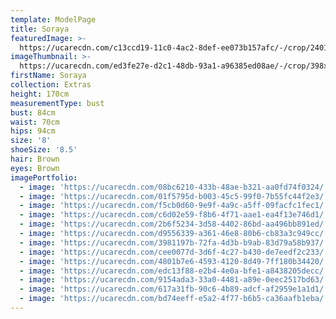 ```yaml
---
template: ModelPage
title: Soraya
featuredImage: >-
  https://ucarecdn.com/c13ccd19-11c0-4ac2-8def-ee073b157afc/-/crop/2401x1119/0,413/-/preview/
imageThumbnail: >-
  https://ucarecdn.com/ed3fe27e-d2c1-48db-93a1-a96385ed08ae/-/crop/398x588/119,4/-/preview/
firstName: Soraya
collection: Extras
height: 170cm
measurementType: bust
bust: 84cm
waist: 70cm
hips: 94cm
size: '8'
shoeSize: '8.5'
hair: Brown
eyes: Brown
imagePortfolio:
  - image: 'https://ucarecdn.com/08bc6210-433b-48ae-b321-aa0fd74f0324/'
  - image: 'https://ucarecdn.com/01f5795d-b003-45c5-99f0-7b55fc44f2e3/'
  - image: 'https://ucarecdn.com/f5cb0d60-9e9f-4a9c-a5ff-09facfc1fec1/'
  - image: 'https://ucarecdn.com/c6d02e59-f8b6-4f71-aae1-ea4f13e746d1/'
  - image: 'https://ucarecdn.com/2b6f5234-3d58-4402-86bd-aa496bb891ed/'
  - image: 'https://ucarecdn.com/d9556339-a361-46e8-80b6-cb83a3c949cc/'
  - image: 'https://ucarecdn.com/3981197b-72fa-4d3b-b9ab-83d79a58b937/'
  - image: 'https://ucarecdn.com/cee0077d-3d6f-4c27-b430-de7eedf2c233/'
  - image: 'https://ucarecdn.com/4801b7e6-4593-4120-8d49-7ff180b34420/'
  - image: 'https://ucarecdn.com/edc13f88-e2b4-4e0a-bfe1-a8438205decc/'
  - image: 'https://ucarecdn.com/9154ada3-33a0-4481-a89e-0eec2517bd63/'
  - image: 'https://ucarecdn.com/617a31fb-90c6-4b89-adcf-af2959e1a1d1/'
  - image: 'https://ucarecdn.com/bd74eeff-e5a2-4f77-b6b5-ca36aafb1eba/'
---
```


